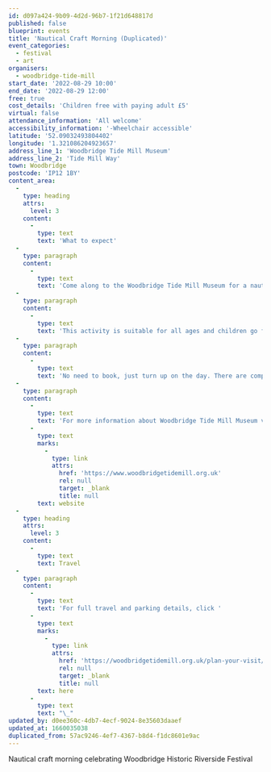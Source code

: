 ```yaml
---
id: d097a424-9b09-4d2d-96b7-1f21d648817d
published: false
blueprint: events
title: 'Nautical Craft Morning (Duplicated)'
event_categories:
  - festival
  - art
organisers:
  - woodbridge-tide-mill
start_date: '2022-08-29 10:00'
end_date: '2022-08-29 12:00'
free: true
cost_details: 'Children free with paying adult £5'
virtual: false
attendance_information: 'All welcome'
accessibility_information: '-Wheelchair accessible'
latitude: '52.09032493804402'
longitude: '1.321086204923657'
address_line_1: 'Woodbridge Tide Mill Museum'
address_line_2: 'Tide Mill Way'
town: Woodbridge
postcode: 'IP12 1BY'
content_area:
  -
    type: heading
    attrs:
      level: 3
    content:
      -
        type: text
        text: 'What to expect'
  -
    type: paragraph
    content:
      -
        type: text
        text: 'Come along to the Woodbridge Tide Mill Museum for a nautical craft morning celebrating Woodbridge Historic Riverside Festival.'
  -
    type: paragraph
    content:
      -
        type: text
        text: 'This activity is suitable for all ages and children go free with an adult admission. Adult admission £5'
  -
    type: paragraph
    content:
      -
        type: text
        text: 'No need to book, just turn up on the day. There are complimentary tickets for carers available.'
  -
    type: paragraph
    content:
      -
        type: text
        text: 'For more information about Woodbridge Tide Mill Museum visit their '
      -
        type: text
        marks:
          -
            type: link
            attrs:
              href: 'https://www.woodbridgetidemill.org.uk'
              rel: null
              target: _blank
              title: null
        text: website
  -
    type: heading
    attrs:
      level: 3
    content:
      -
        type: text
        text: Travel
  -
    type: paragraph
    content:
      -
        type: text
        text: 'For full travel and parking details, click '
      -
        type: text
        marks:
          -
            type: link
            attrs:
              href: 'https://woodbridgetidemill.org.uk/plan-your-visit/'
              rel: null
              target: _blank
              title: null
        text: here
      -
        type: text
        text: "\_"
updated_by: d0ee360c-4db7-4ecf-9024-8e35603daaef
updated_at: 1660035038
duplicated_from: 57ac9246-4ef7-4367-b8d4-f1dc8601e9ac
---
```

Nautical craft morning celebrating Woodbridge Historic Riverside Festival